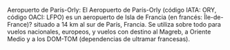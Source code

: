 Aeropuerto de París-Orly: El Aeropuerto de París-Orly (código IATA: ORY, código OACI: LFPO) es un aeropuerto de Isla de Francia (en francés: Île-de-France)? situado a 14 km al sur de París, Francia. Se utiliza sobre todo para vuelos nacionales, europeos, y vuelos con destino al Magreb, a Oriente Medio y a los DOM-TOM (dependencias de ultramar francesas).

